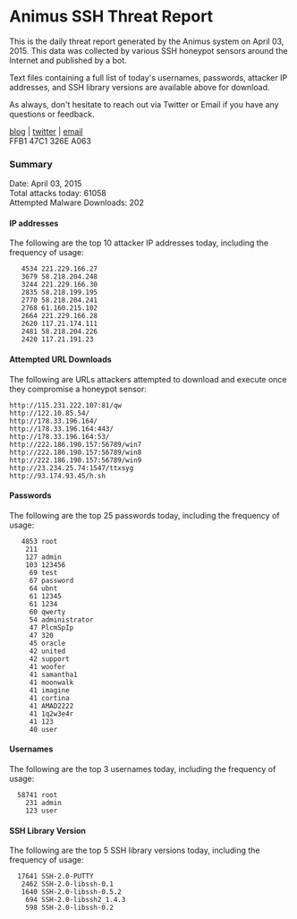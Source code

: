 # Animus SSH Threat Report

This is the daily threat report generated by the Animus system on April 03, 2015. This data was collected by various SSH honeypot sensors around the Internet and published by a bot.  

Text files containing a full list of today's usernames, passwords, attacker IP addresses, and SSH library versions are available above for download.  

As always, don't hesitate to reach out via Twitter or Email if you have any questions or feedback.  

[blog](http://morris.guru) | [twitter](https://twitter.com/andrew___morris) | [email](mailto:andrew@morris.guru)  
FFB1 47C1 326E A063  

### Summary

Date: April 03, 2015  
Total attacks today: 61058  
Attempted Malware Downloads: 202 

#### IP addresses
The following are the top 10 attacker IP addresses today, including the frequency of usage:
```
   4534 221.229.166.27
   3679 58.218.204.248
   3244 221.229.166.30
   2835 58.218.199.195
   2770 58.218.204.241
   2768 61.160.215.102
   2664 221.229.166.28
   2620 117.21.174.111
   2481 58.218.204.226
   2420 117.21.191.23
```

#### Attempted URL Downloads
The following are URLs attackers attempted to download and execute once they compromise a honeypot sensor:
```
http://115.231.222.107:81/qw
http://122.10.85.54/
http://178.33.196.164/
http://178.33.196.164:443/
http://178.33.196.164:53/
http://222.186.190.157:56789/win7
http://222.186.190.157:56789/win8
http://222.186.190.157:56789/win9
http://23.234.25.74:1547/ttxsyg
http://93.174.93.45/h.sh
```

#### Passwords
The following are the top 25 passwords today, including the frequency of usage:
```
   4853 root
    211 
    127 admin
    103 123456
     69 test
     67 password
     64 ubnt
     61 12345
     61 1234
     60 qwerty
     54 administrator
     47 PlcmSpIp
     47 320
     45 oracle
     42 united
     42 support
     41 woofer
     41 samantha1
     41 moonwalk
     41 imagine
     41 cortina
     41 AMAD2222
     41 1q2w3e4r
     41 123
     40 user
```

#### Usernames
The following are the top 3 usernames today, including the frequency of usage:
```
  58741 root
    231 admin
    123 user
```

#### SSH Library Version
The following are the top 5 SSH library versions today, including the frequency of usage:
```
  17641 SSH-2.0-PUTTY
   2462 SSH-2.0-libssh-0.1
   1640 SSH-2.0-libssh-0.5.2
    694 SSH-2.0-libssh2_1.4.3
    598 SSH-2.0-libssh-0.2
```
